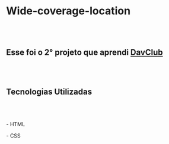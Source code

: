 <h1>Wide-coverage-location</h1>
<br>
<br>
<h2>Esse foi o 2° projeto que aprendi <a href="http://rodolfomori.com.br/devclub"> DavClub</a></h2>
<br>
<br>
<h2>Tecnologias Utilizadas</h2>
<br>
<br>
<P>- HTML</P>
<p>- CSS</p>








